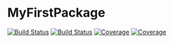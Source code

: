 # MyFirstPackage

[![Build Status](https://travis-ci.com/Saviour1001/MyFirstPackage.jl.svg?branch=master)](https://travis-ci.com/Saviour1001/MyFirstPackage.jl)
[![Build Status](https://ci.appveyor.com/api/projects/status/github/Saviour1001/MyFirstPackage.jl?svg=true)](https://ci.appveyor.com/project/Saviour1001/MyFirstPackage-jl)
[![Coverage](https://codecov.io/gh/Saviour1001/MyFirstPackage.jl/branch/master/graph/badge.svg)](https://codecov.io/gh/Saviour1001/MyFirstPackage.jl)
[![Coverage](https://coveralls.io/repos/github/Saviour1001/MyFirstPackage.jl/badge.svg?branch=master)](https://coveralls.io/github/Saviour1001/MyFirstPackage.jl?branch=master)
